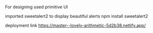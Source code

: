 

For designing used primitive UI

imported sweetalert2 to display beautiful alerts
npm install sweetalert2

deployment link
https://master--lovely-arithmetic-5d2b38.netlify.app/
